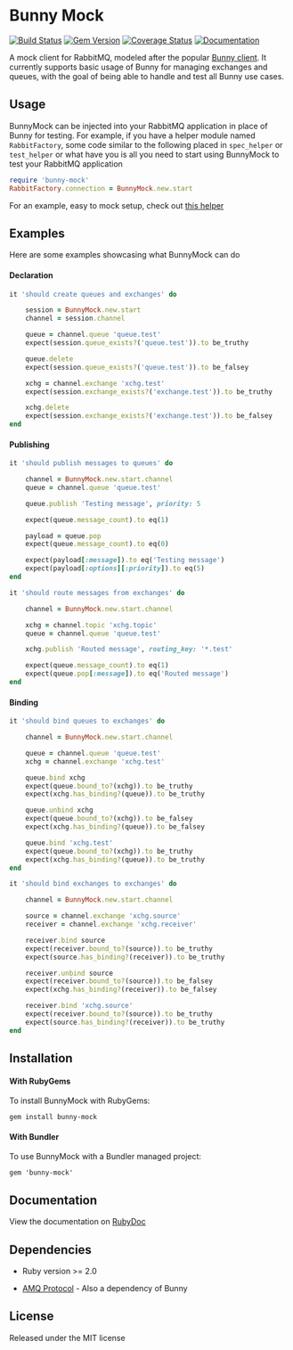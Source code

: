 Bunny Mock
==========

[![Build Status](https://travis-ci.org/arempe93/bunny-mock.svg?branch=master)](https://travis-ci.org/arempe93/bunny-mock)
[![Gem Version](https://badge.fury.io/rb/bunny-mock.svg)](https://rubygems.org/gems/bunny-mock)
[![Coverage Status](https://coveralls.io/repos/arempe93/bunny-mock/badge.svg?branch=master&service=github)](https://coveralls.io/github/arempe93/bunny-mock?branch=master)
[![Documentation](http://inch-ci.org/github/arempe93/bunny-mock.svg?branch=master)](http://www.rubydoc.info/github/arempe93/bunny-mock)

A mock client for RabbitMQ, modeled after the popular [Bunny client](https://github.com/ruby-amqp/bunny). It currently supports basic usage of Bunny for managing exchanges and queues, with the goal of being able to handle and test all Bunny use cases.

## Usage

BunnyMock can be injected into your RabbitMQ application in place of Bunny for testing. For example, if you have a helper module named `RabbitFactory`, some code similar to the following placed in `spec_helper` or `test_helper` or what have you is all you need to start using BunnyMock to test your RabbitMQ application

```ruby
require 'bunny-mock'
RabbitFactory.connection = BunnyMock.new.start
```

For an example, easy to mock setup, check out [this helper](https://github.com/arempe93/amqp-example/blob/master/lib/amqp/factory.rb)

## Examples

Here are some examples showcasing what BunnyMock can do

#### Declaration

```ruby
it 'should create queues and exchanges' do

    session = BunnyMock.new.start
    channel = session.channel

    queue = channel.queue 'queue.test'
    expect(session.queue_exists?('queue.test')).to be_truthy

    queue.delete
    expect(session.queue_exists?('queue.test')).to be_falsey

    xchg = channel.exchange 'xchg.test'
    expect(session.exchange_exists?('exchange.test')).to be_truthy

    xchg.delete
    expect(session.exchange_exists?('exchange.test')).to be_falsey
end
```

#### Publishing

```ruby
it 'should publish messages to queues' do

	channel = BunnyMock.new.start.channel
	queue = channel.queue 'queue.test'

	queue.publish 'Testing message', priority: 5

	expect(queue.message_count).to eq(1)

	payload = queue.pop
	expect(queue.message_count).to eq(0)

	expect(payload[:message]).to eq('Testing message')
	expect(payload[:options][:priority]).to eq(5)
end

it 'should route messages from exchanges' do

    channel = BunnyMock.new.start.channel

    xchg = channel.topic 'xchg.topic'
	queue = channel.queue 'queue.test'

    xchg.publish 'Routed message', routing_key: '*.test'

    expect(queue.message_count).to eq(1)
	expect(queue.pop[:message]).to eq('Routed message')
end
```

#### Binding

```ruby
it 'should bind queues to exchanges' do

	channel = BunnyMock.new.start.channel

	queue = channel.queue 'queue.test'
	xchg = channel.exchange 'xchg.test'

	queue.bind xchg
	expect(queue.bound_to?(xchg)).to be_truthy
	expect(xchg.has_binding?(queue)).to be_truthy

	queue.unbind xchg
	expect(queue.bound_to?(xchg)).to be_falsey
	expect(xchg.has_binding?(queue)).to be_falsey

	queue.bind 'xchg.test'
	expect(queue.bound_to?(xchg)).to be_truthy
	expect(xchg.has_binding?(queue)).to be_truthy
end

it 'should bind exchanges to exchanges' do

	channel = BunnyMock.new.start.channel

	source = channel.exchange 'xchg.source'
	receiver = channel.exchange 'xchg.receiver'

	receiver.bind source
	expect(receiver.bound_to?(source)).to be_truthy
	expect(source.has_binding?(receiver)).to be_truthy

	receiver.unbind source
	expect(receiver.bound_to?(source)).to be_falsey
	expect(xchg.has_binding?(receiver)).to be_falsey

	receiver.bind 'xchg.source'
	expect(receiver.bound_to?(source)).to be_truthy
	expect(source.has_binding?(receiver)).to be_truthy
end
```

## Installation

#### With RubyGems

To install BunnyMock with RubyGems:

```
gem install bunny-mock
```

#### With Bundler

To use BunnyMock with a Bundler managed project:

```
gem 'bunny-mock'
```

## Documentation

View the documentation on [RubyDoc](http://www.rubydoc.info/github/arempe93/bunny-mock)

## Dependencies

* Ruby version >= 2.0

* [AMQ Protocol](https://github.com/ruby-amqp/amq-protocol) - Also a dependency of Bunny

## License

Released under the MIT license
